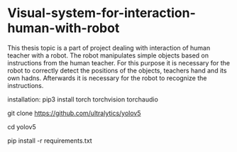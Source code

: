 # Visual-system-for-interaction-human-with-robot
This thesis topic is a part of project dealing with interaction of human teacher with a robot. The robot manipulates simple objects based on instructions from the human teacher. For this purpose it is necessary for the robot to correctly detect the positions of the objects, teachers hand and its own hadns. Afterwards it is necessary for the robot to recognize the instructions.


installation:
pip3 install torch torchvision torchaudio

git clone https://github.com/ultralytics/yolov5

cd yolov5

pip install -r requirements.txt
